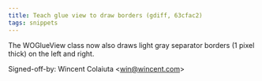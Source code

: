 ```yaml
---
title: Teach glue view to draw borders (gdiff, 63cfac2)
tags: snippets
---
```


The WOGlueView class now also draws light gray separator borders (1 pixel thick) on the left and right.

Signed-off-by: Wincent Colaiuta &lt;win@wincent.com&gt;
